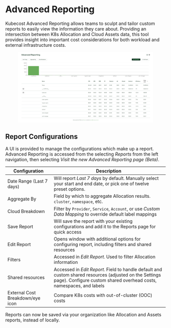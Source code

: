 # Advanced Reporting

Kubecost Advanced Reporting allows teams to sculpt and tailor custom reports to easily view the information they care about. Providing an intersection between K8s Allocation and Cloud Assets data, this tool provides insight into important cost considerations for both workload and external infrastructure costs.

<figure><img src=".gitbook/assets/advancedreporting.PNG" alt=""><figcaption></figcaption></figure>

## Report Configurations

A UI is provided to manage the configurations which make up a report. Advanced Reporting is accessed from the selecting _Reports_ from the left navigation, then selecting _Visit the new Advanced Reporting page (Beta)_.

| Configuration                    | Description                                                                                                                                                                   |
| -------------------------------- | ------------------------------------------------------------------------------------------------------------------------------------------------------------------------------ |
| Date Range (Last 7 days)         | Will report _Last 7 days_ by default. Manually select your start and end date, or pick one of twelve preset options.                                                           |
| Aggregate By                     | Field by which to aggregate Allocation results. `cluster`, `namespace`, etc.                                                                                                   |
| Cloud Breakdown                  | Filter by `Provider`, `Service`, `Account`, or use _Custom Data Mapping_ to override default label mappings                                                                    |
| Save Report                      | Will save the report with your existing configurations and add it to the Reports page for quick access                                                                         |
| Edit Report                      | Opens window with additional options for configuring report, including filters and shared resources                                                                            |
| Filters                          | Accessed in _Edit Report_. Used to filter Allocation information                                                                                                               |
| Shared resources                 | Accessed in _Edit Report_. Field to handle default and custom shared resources (adjusted on the Settings page). Configure custom shared overhead costs, namespaces, and labels |
| External Cost Breakdown/eye icon | Compare K8s costs with out-of-cluster (OOC) costs                                                                                                                              |
Reports can now be saved via your organization like Allocation and Assets reports, instead of locally.
